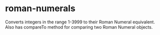 # roman-numerals

Converts integers in the range 1-3999 to their Roman Numeral equivalent.
Also has compareTo method for comparing two Roman Numeral objects.

